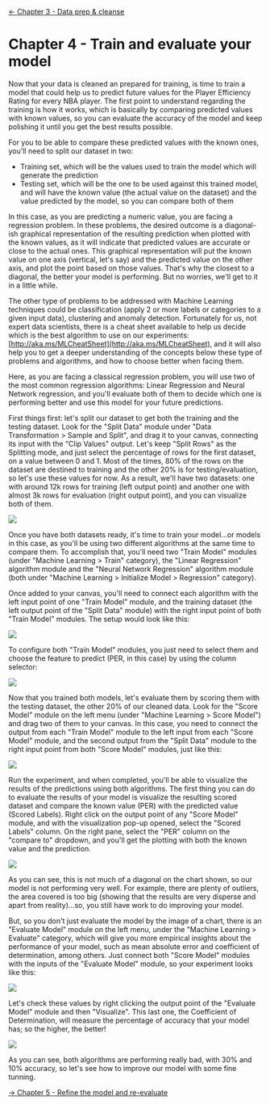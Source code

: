 [<- Chapter 3 - Data prep & cleanse](./03-Data%20prep%20&%20cleanse.md)

# Chapter 4 - Train and evaluate your model

Now that your data is cleaned an prepared for training, is time to train a model that could help us to predict future values for the Player Efficiency Rating for every NBA player. The first point to understand regarding the training is how it works, which is basically by comparing predicted values with known values, so you can evaluate the accuracy of the model and keep polishing it until you get the best results possible.

For you to be able to compare these predicted values with the known ones, you&#39;ll need to split our dataset in two:

- Training set, which will be the values used to train the model which will generate the prediction
- Testing set, which will be the one to be used against this trained model, and will have the known value (the actual value on the dataset) and the value predicted by the model, so you can compare both of them

In this case, as you are predicting a numeric value, you are facing a regression problem. In these problems, the desired outcome is a diagonal-ish graphical representation of the resulting prediction when plotted with the known values, as it will indicate that predicted values are accurate or close to the actual ones. This graphical representation will put the known value on one axis (vertical, let&#39;s say) and the predicted value on the other axis, and plot the point based on those values. That&#39;s why the closest to a diagonal, the better your model is performing. But no worries, we&#39;ll get to it in a little while.

The other type of problems to be addressed with Machine Learning techniques could be classification (apply 2 or more labels or categories to a given input data), clustering and anomaly detection. Fortunately for us, not expert data scientists, there is a cheat sheet available to help us decide which is the best algorithm to use on our experiments: [http://aka.ms/MLCheatSheet](http://aka.ms/MLCheatSheet), and it will also help you to get a deeper understanding of the concepts below these type of problems and algorithms, and how to choose better when facing them.

Here, as you are facing a classical regression problem, you will use two of the most common regression algorithms: Linear Regression and Neural Network regression, and you&#39;ll evaluate both of them to decide which one is performing better and use this model for your future predictions.

First things first: let&#39;s split our dataset to get both the training and the testing dataset. Look for the &quot;Split Data&quot; module under &quot;Data Transformation &gt; Sample and Split&quot;, and drag it to your canvas, connecting its input with the &quot;Clip Values&quot; output. Let&#39;s keep &quot;Split Rows&quot; as the Splitting mode, and just select the percentage of rows for the first dataset, on a value between 0 and 1. Most of the times, 80% of the rows on the dataset are destined to training and the other 20% is for testing/evaluation, so let&#39;s use these values for now. As a result, we&#39;ll have two datasets: one with around 12k rows for training (left output point) and another one with almost 3k rows for evaluation (right output point), and you can visualize both of them.

![](./imgs/ML39.png)


Once you have both datasets ready, it&#39;s time to train your model…or models in this case, as you&#39;ll be using two different algorithms at the same time to compare them. To accomplish that, you&#39;ll need two &quot;Train Model&quot; modules (under &quot;Machine Learning &gt; Train&quot; category), the &quot;Linear Regression&quot; algorithm module and the &quot;Neural Network Regression&quot; algorithm module (both under &quot;Machine Learning &gt; Initialize Model &gt; Regression&quot; category).

Once added to your canvas, you&#39;ll need to connect each algorithm with the left input point of one &quot;Train Model&quot; module, and the training dataset (the left output point of the &quot;Split Data&quot; module) with the right input point of both &quot;Train Model&quot; modules. The setup would look like this:

![](./imgs/ML40.png)


To configure both &quot;Train Model&quot; modules, you just need to select them and choose the feature to predict (PER, in this case) by using the column selector:

![](./imgs/ML41.png)


Now that you trained both models, let&#39;s evaluate them by scoring them with the testing dataset, the other 20% of our cleaned data. Look for the &quot;Score Model&quot; module on the left menu (under &quot;Machine Learning &gt; Score Model&quot;) and drag two of them to your canvas. In this case, you need to connect the output from each &quot;Train Model&quot; module to the left input from each &quot;Score Model&quot; module, and the second output from the &quot;Split Data&quot; module to the right input point from both &quot;Score Model&quot; modules, just like this:

![](./imgs/ML42.png)


Run the experiment, and when completed, you&#39;ll be able to visualize the results of the predictions using both algorithms. The first thing you can do to evaluate the results of your model is visualize the resulting scored dataset and compare the known value (PER) with the predicted value (Scored Labels). Right click on the output point of any &quot;Score Model&quot; module, and with the visualization pop-up opened, select the &quot;Scored Labels&quot; column. On the right pane, select the &quot;PER&quot; column on the &quot;compare to&quot; dropdown, and you&#39;ll get the plotting with both the known value and the prediction.

![](./imgs/ML43.png)


As you can see, this is not much of a diagonal on the chart shown, so our model is not performing very well. For example, there are plenty of outliers, the area covered is too big (showing that the results are very disperse and apart from reality)…so, you still have work to do improving your model.

But, so you don&#39;t just evaluate the model by the image of a chart, there is an &quot;Evaluate Model&quot; module on the left menu, under the &quot;Machine Learning &gt; Evaluate&quot; category, which will give you more empirical insights about the performance of your model, such as mean absolute error and coefficient of determination, among others. Just connect both &quot;Score Model&quot; modules with the inputs of the &quot;Evaluate Model&quot; module, so your experiment looks like this:

![](./imgs/ML44.png)


Let&#39;s check these values by right clicking the output point of the &quot;Evaluate Model&quot; module and then &quot;Visualize&quot;. This last one, the Coefficient of Determination, will measure the percentage of accuracy that your model has; so the higher, the better!

![](./imgs/ML45.png)

As you can see, both algorithms are performing really bad, with 30% and 10% accuracy, so let&#39;s see how to improve our model with some fine tunning.

[-> Chapter 5 - Refine the model and re-evaluate](05-Refine%20the%20model%20and%20re-evaluate.md)